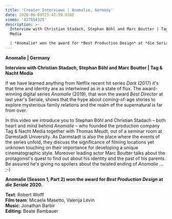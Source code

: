 ```yaml
---
title: 'Creator Interviews | Anomalie, Germany'
date: 2020-06-09T23:42:59.810Z
vimeo: '427554325'
description: >-
  Interview with Christian Stadach, Stephan Böhl and Marc Boutter | Tag & Nacht
  Media

  | *Anomalie* won the award for *Best Production Design* at *die Seriale* 2020.
---
```

**Anomalie | Germany**

**Interview with Christian Stadach, Stephan Böhl and Marc Boutter | Tag & Nacht Media**

If we have learned anything from Netflix recent hit series *Dark* (2017) it's that time and identity are as intertwined as in a state of flux. The award-winning digital series *Anomalie* (2019), that won the award *Best Director* at last year's Seriale, shows that the hype about coming-of-age stories to explore mysterious family relations and the realm of the supernatural is far from over. 

In this video we introduce you to Stephan Böhl and Christian Stadach – both heart and mind behind *Anomalie* – who founded the production company Tag & Nacht Media together with Thomas Meudt, out of a seminar room at Darmstadt University. As Darmstadt is also the place where the events of the series unfold, they discuss the significance of filming locations yet unknown touching on their importance for developing a unique cinematographic style. Moreover leading actor Marc Boutter talks about the protagonist's quest to find out about his identity and the past of his parents. Be assured he's giving no spoilers about the twisted ending of *Anomalie* ... ;-)

**Anomalie (Season 1, Part 2) won the award for *Best Production Design* at *die Seriale* 2020.**

**Text**: Robert Wolff\
**Film team**: Micaela Masetto, Valerija Levin\
**Music**: Jonathan Barbir\
**Editing**: Beate Bambauer
